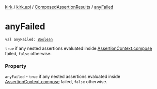 [kirk](../../index.md) / [kirk.api](../index.md) / [ComposedAssertionResults](index.md) / [anyFailed](./any-failed.md)

# anyFailed

`val anyFailed: `[`Boolean`](https://kotlinlang.org/api/latest/jvm/stdlib/kotlin/-boolean/index.html)

`true` if any nested assertions evaluated inside
[AssertionContext.compose](../-assertion-context/compose.md) failed, `false` otherwise.

### Property

`anyFailed` - `true` if any nested assertions evaluated inside
[AssertionContext.compose](../-assertion-context/compose.md) failed, `false` otherwise.